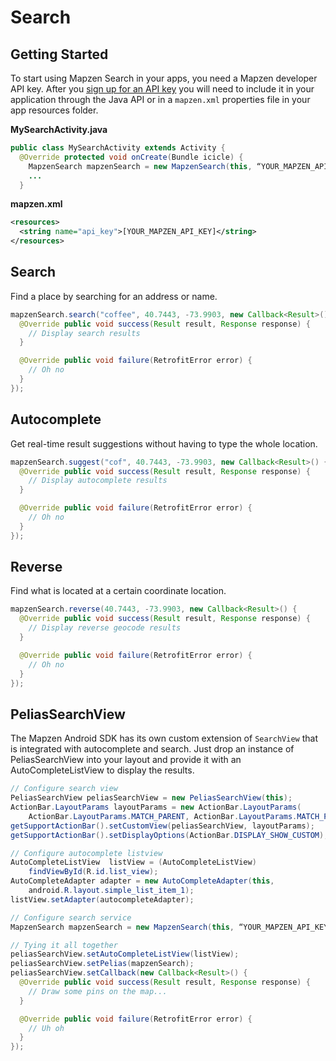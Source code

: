 # Search

## Getting Started

To start using Mapzen Search in your apps, you need a Mapzen developer API key. After you [sign up for an API key](https://mapzen.com/developers/sign_in) you will need to include it in your application through the Java API or in a `mapzen.xml` properties file in your app resources folder.

**MySearchActivity.java**

```java
public class MySearchActivity extends Activity {
  @Override protected void onCreate(Bundle icicle) {
    MapzenSearch mapzenSearch = new MapzenSearch(this, “YOUR_MAPZEN_API_KEY”);
    ...
  }
```

**mapzen.xml**

```xml
<resources>
  <string name="api_key">[YOUR_MAPZEN_API_KEY]</string>
</resources>
```

## Search
Find a place by searching for an address or name.

```java
mapzenSearch.search("coffee", 40.7443, -73.9903, new Callback<Result>() {
  @Override public void success(Result result, Response response) {
    // Display search results
  }

  @Override public void failure(RetrofitError error) {
    // Oh no
  }
});
```

## Autocomplete
Get real-time result suggestions without having to type the whole location.

```java
mapzenSearch.suggest("cof", 40.7443, -73.9903, new Callback<Result>() {
  @Override public void success(Result result, Response response) {
    // Display autocomplete results
  }

  @Override public void failure(RetrofitError error) {
    // Oh no
  }
});
```

## Reverse
Find what is located at a certain coordinate location.

```java
mapzenSearch.reverse(40.7443, -73.9903, new Callback<Result>() {
  @Override public void success(Result result, Response response) {
    // Display reverse geocode results
  }

  @Override public void failure(RetrofitError error) {
    // Oh no
  }
});
```

## PeliasSearchView
The Mapzen Android SDK has its own custom extension of `SearchView` that is integrated with autocomplete and search. Just drop an instance of PeliasSearchView into your layout and provide it with an AutoCompleteListView to display the results.

```java
// Configure search view
PeliasSearchView peliasSearchView = new PeliasSearchView(this);
ActionBar.LayoutParams layoutParams = new ActionBar.LayoutParams(
    ActionBar.LayoutParams.MATCH_PARENT, ActionBar.LayoutParams.MATCH_PARENT);
getSupportActionBar().setCustomView(peliasSearchView, layoutParams);
getSupportActionBar().setDisplayOptions(ActionBar.DISPLAY_SHOW_CUSTOM);

// Configure autocomplete listview
AutoCompleteListView  listView = (AutoCompleteListView)
    findViewById(R.id.list_view);
AutoCompleteAdapter adapter = new AutoCompleteAdapter(this,
    android.R.layout.simple_list_item_1);
listView.setAdapter(autocompleteAdapter);

// Configure search service
MapzenSearch mapzenSearch = new MapzenSearch(this, “YOUR_MAPZEN_API_KEY”);

// Tying it all together
peliasSearchView.setAutoCompleteListView(listView);
peliasSearchView.setPelias(mapzenSearch);
peliasSearchView.setCallback(new Callback<Result>() {
  @Override public void success(Result result, Response response) {
    // Draw some pins on the map...
  }

  @Override public void failure(RetrofitError error) {
    // Uh oh
  }
});

```
